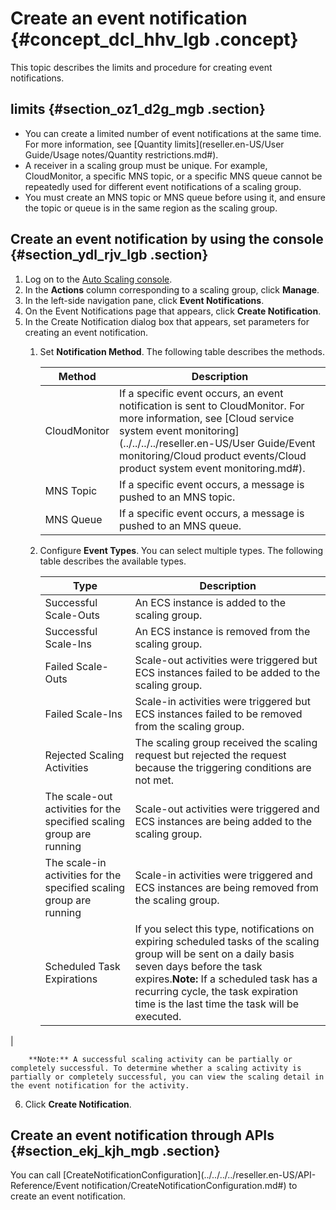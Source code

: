 # Create an event notification {#concept_dcl_hhv_lgb .concept}

This topic describes the limits and procedure for creating event notifications.

## limits {#section_oz1_d2g_mgb .section}

-   You can create a limited number of event notifications at the same time. For more information, see [Quantity limits](reseller.en-US/User Guide/Usage notes/Quantity restrictions.md#).
-   A receiver in a scaling group must be unique. For example, CloudMonitor, a specific MNS topic, or a specific MNS queue cannot be repeatedly used for different event notifications of a scaling group.
-   You must create an MNS topic or MNS queue before using it, and ensure the topic or queue is in the same region as the scaling group.

## Create an event notification by using the console {#section_ydl_rjv_lgb .section}

1.  Log on to the [Auto Scaling console](https://partners-intl.console.aliyun.com/#/ess).
2.  In the **Actions** column corresponding to a scaling group, click **Manage**.
3.  In the left-side navigation pane, click **Event Notifications**.
4.  On the Event Notifications page that appears, click **Create Notification**.
5.  In the Create Notification dialog box that appears, set parameters for creating an event notification.
    1.  Set **Notification Method**. The following table describes the methods.

        |Method|Description|
        |------|-----------|
        |CloudMonitor|If a specific event occurs, an event notification is sent to CloudMonitor. For more information, see [Cloud service system event monitoring](../../../../reseller.en-US/User Guide/Event monitoring/Cloud product events/Cloud product system event monitoring.md#).|
        |MNS Topic|If a specific event occurs, a message is pushed to an MNS topic.|
        |MNS Queue|If a specific event occurs, a message is pushed to an MNS queue.|

    2.  Configure **Event Types**. You can select multiple types. The following table describes the available types.

        |Type|Description|
        |----|-----------|
        |Successful Scale-Outs|An ECS instance is added to the scaling group.|
        |Successful Scale-Ins|An ECS instance is removed from the scaling group.|
        |Failed Scale-Outs|Scale-out activities were triggered but ECS instances failed to be added to the scaling group.|
        |Failed Scale-Ins|Scale-in activities were triggered but ECS instances failed to be removed from the scaling group.|
        |Rejected Scaling Activities|The scaling group received the scaling request but rejected the request because the triggering conditions are not met.|
        |The scale-out activities for the specified scaling group are running|Scale-out activities were triggered and ECS instances are being added to the scaling group.|
        |The scale-in activities for the specified scaling group are running|Scale-in activities were triggered and ECS instances are being removed from the scaling group.|
        |Scheduled Task Expirations|If you select this type, notifications on expiring scheduled tasks of the scaling group will be sent on a daily basis seven days before the task expires.**Note:** If a scheduled task has a recurring cycle, the task expiration time is the last time the task will be executed.

|

        **Note:** A successful scaling activity can be partially or completely successful. To determine whether a scaling activity is partially or completely successful, you can view the scaling detail in the event notification for the activity.

6.  Click **Create Notification**.

## Create an event notification through APIs {#section_ekj_kjh_mgb .section}

You can call [CreateNotificationConfiguration](../../../../reseller.en-US/API-Reference/Event notification/CreateNotificationConfiguration.md#) to create an event notification.

